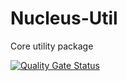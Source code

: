 # Nucleus-Util
Core utility package

[![Quality Gate Status](https://sonarcloud.io/api/project_badges/measure?project=immanuelqrw_Nucleus-Util&metric=alert_status)](https://sonarcloud.io/dashboard?id=immanuelqrw_Nucleus-Util)
